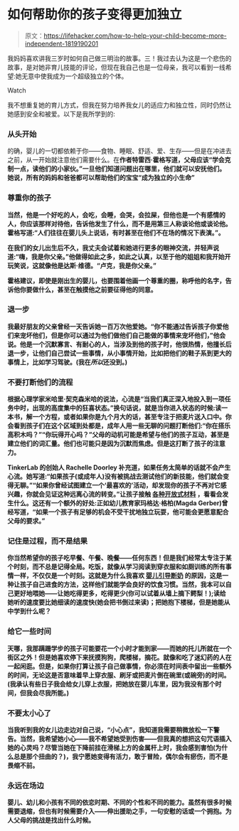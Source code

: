 # 如何帮助你的孩子变得更加独立

> 原文：<https://lifehacker.com/how-to-help-your-child-become-more-independent-1819190201>

我妈妈喜欢讲我三岁时如何自己做三明治的故事。三！我过去认为这是一个悲伤的故事，是对她非育儿技能的评论，但现在我自己也是一位母亲，我可以看到一线希望:她无意中使我成为一个超级独立的个体。

Watch

我不想重复她的育儿方式，但我在努力培养我女儿的适应力和独立性，同时仍然让她感到安全和被爱。以下是我所学到的:

### **从头开始**

的确，婴儿的一切都依赖于你——食物、睡眠、舒适、爱、生存——但是在冲进去之前，从一开始就注意他们需要什么。在[](https://www.amazon.com/Secrets-Baby-Whisperer-Connect-Communicate/dp/0345479092?asc_campaign=InlineText&asc_refurl=https://lifehacker.com/how-to-help-your-child-become-more-independent-1819190201&asc_source=&tag=kinjalifehackerlink-20)**作者特雷西·霍格写道，父母应该“学会克制一点，读他们的小家伙。”一旦他们知道问题出在哪里，他们就可以安抚他们。她说，所有的妈妈和爸爸都可以帮助他们的宝宝“成为独立的小生命”**

### ****尊重你的孩子****

**当然，他是一个好吃的人，会吃，会睡，会哭，会拉屎，但他也是一个有感情的人，你应该那样对待他，告诉他发生了什么，而不是用第三人称谈论他或谈论他。霍格写道:“人们往往在婴儿头上说话，有时甚至在他们不在场的情况下表演。”。**

**在我们的女儿出生后不久，我丈夫会试着和她进行更多的眼神交流，并轻声说道:“嗨，我是你父亲。”他做得如此之多，如此之认真，以至于他的姐姐和我开始开玩笑说，这就像他是达斯·维德。“卢克，我是你父亲。”**

**霍格建议，即使是刚出生的婴儿，也要围着他画一个尊重的圈，称呼他的名字，告诉他你要做什么，甚至在触摸他之前要征得他的同意。**

### ****退一步****

**我最好朋友的父亲曾经一天告诉她一百万次他爱她。“你不能通过告诉孩子你爱他们来宠坏他们，但是你可以通过为他们做他们自己能做的事情来宠坏他们，”他会说。他是一个沉默寡言、有耐心的人，当涉及到他的孩子时，他很热情，他擅长后退一步，让他们自己尝试一些事情，从小事情开始，比如把他们的鞋子系到更大的事情上，比如学习驾驶。(我在*所以*还没到。)**

### ****不要打断他们的流程****

**根据心理学家米哈里·契克森米哈的说法，心流是“当我们真正深入地投入到一项任务中时，出现的高度集中的狂喜状态。”换句话说，就是当你进入状态的时候:读一本书，解一个方程，或者如果你是九个月大的话，甚至专注于把麦片送入口中。你会看到孩子们在这个区域到处都是，成年人用一些无聊的问题打断他们:“你在搭乐高积木吗？”“你玩得开心吗？”父母的动机可能是希望与他们的孩子互动，甚至是建立他们的词汇量。他们也可能只是因为沉默而焦虑。但是这打断了孩子的注意力。**

**TinkerLab 的创始人 Rachelle Doorley 补充道，如果任务太简单的话就不会产生心流。她写道:“如果孩子(或成年人)没有被挑战去测试他们的新技能，他们就会变得无聊。”“如果你曾经试图建立一个‘最喜欢的’活动，却发现你的孩子不再对它感兴趣，你就会见证这种远离心流的转变。”让孩子接触 [各种开放式材料](https://lifehacker.com/let-kids-play-with-junk-1816600276) ，看看会发生什么。这还有一个额外的好处:正如幼儿教育家玛格达·格柏(Magda Gerber)曾经写道，“如果一个孩子有足够的机会不受干扰地独立玩耍，他可能会更愿意配合父母的要求。”**

### ****记住是过程，而不是结果****

**你当然希望你的孩子吃早餐、午餐、晚餐——任何东西！但是我们经常太专注于某个时刻，而不总是记得全局。吃饭，就像从学习阅读到穿衣服和如厕训练的所有事情一样，不仅仅是一个时刻。这就是为什么我喜欢 [婴儿引导断奶](http://www.babyledweaning.com/) 的原因，这是一种让孩子自己进食的方法，这样他们就能学会良好的饮食习惯。当然，我本可以自己更好地喂她——让她吃得更多，吃得更少(你可以试着从墙上摘下鳄梨！);读给她听的速度要比她细读的速度快(她会把书倒过来读)；把她抱下楼梯，但是她能从中学到什么呢？**

### ****给它一些时间****

**天哪，我那蹒跚学步的孩子可能要花一个小时才能到家——而她的托儿所就在一个街区之外！但是她喜欢停下来抚摸狗狗，爬楼梯，摘花。就像和吃了迷幻药的人在一起闲逛。但是，如果你打算让孩子自己做事情，你必须在时间表中留出一些额外的时间，无论这是否意味着早上穿衣服、刷牙或把麦片倒在碗里(或碗旁)的时间。(我承认有些日子我会给女儿穿上衣服，把她放在婴儿车里，因为我没有那个时间，但我会尽我所能。)**

### **不要太小心了**

**当我听到我的女儿边走边对自己说，“小心点”，我知道我需要稍微放松一下警告。当然，我希望她小心——我不希望她受到伤害——但我真的想把这句咒语插入她的心灵吗？尽管当她在下降前挂在滑梯上方的金属杆上时，我会感到害怕(为什么总是那个扭曲的？)，我宁愿她变得有活力，敢于冒险，偶尔会有瘀伤，而不是畏缩不前。**

### ****永远在场边****

**婴儿、幼儿和小孩有不同的依恋时期、不同的个性和不同的能力。虽然有很多时候需要退缩，但也有时候需要介入——伸出援助之手，一句安慰的话或一个拥抱。为人父母的挑战是找出什么时候。**